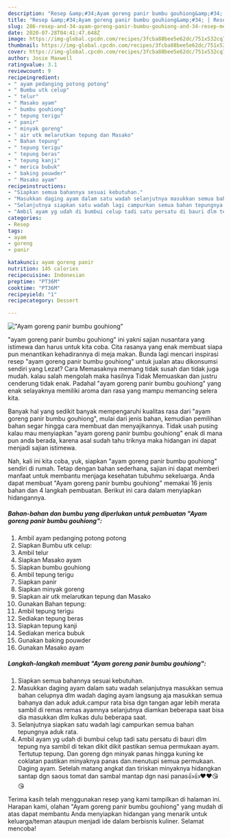 ```yaml
---
description: "Resep &amp;#34;Ayam goreng panir bumbu gouhiong&amp;#34; | Resep Membuat &amp;#34;Ayam goreng panir bumbu gouhiong&amp;#34; Yang Sempurna"
title: "Resep &amp;#34;Ayam goreng panir bumbu gouhiong&amp;#34; | Resep Membuat &amp;#34;Ayam goreng panir bumbu gouhiong&amp;#34; Yang Sempurna"
slug: 286-resep-and-34-ayam-goreng-panir-bumbu-gouhiong-and-34-resep-membuat-and-34-ayam-goreng-panir-bumbu-gouhiong-and-34-yang-sempurna
date: 2020-07-28T04:41:47.648Z
image: https://img-global.cpcdn.com/recipes/3fcba88bee5e62dc/751x532cq70/ayam-goreng-panir-bumbu-gouhiong-foto-resep-utama.jpg
thumbnail: https://img-global.cpcdn.com/recipes/3fcba88bee5e62dc/751x532cq70/ayam-goreng-panir-bumbu-gouhiong-foto-resep-utama.jpg
cover: https://img-global.cpcdn.com/recipes/3fcba88bee5e62dc/751x532cq70/ayam-goreng-panir-bumbu-gouhiong-foto-resep-utama.jpg
author: Josie Maxwell
ratingvalue: 3.1
reviewcount: 9
recipeingredient:
- " ayam pedanging potong potong"
- " Bumbu utk celup"
- " telur"
- " Masako ayam"
- " bumbu gouhiong"
- " tepung terigu"
- " panir"
- " minyak goreng"
- " air utk melarutkan tepung dan Masako"
- " Bahan tepung"
- " tepung terigu"
- " tepung beras"
- " tepung kanji"
- " merica bubuk"
- " baking pouwder"
- " Masako ayam"
recipeinstructions:
- "Siapkan semua bahannya sesuai kebutuhan."
- "Masukkan daging ayam dalam satu wadah selanjutnya masukkan semua bahan celupnya dlm wadah daging ayam langsung aja masukkan semua bahanya dan aduk aduk.campur rata bisa dgn tangan agar lebih merata sambil di remas remas ayamnya selanjutnya diamkan beberapa saat bisa dia masukkan dlm kulkas dulu beberapa saat."
- "Selanjutnya siapkan satu wadah lagi campurkan semua bahan tepungnya aduk rata."
- "Ambil ayam yg udah di bumbui celup tadi satu persatu di bauri dlm tepung nya sambil di tekan dikit dikit pastikan semua permukaan ayam. Tertutup tepung. Dan goreng dgn minyak panas hingga kuning ke coklatan pastikan minyaknya panas dan.menutupi semua permukaan. Daging ayam. Setelah matang angkat dan tiriskan minyaknya hidangkan santap dgn saous tomat dan sambal mantap dgn nasi panas👍👍❤️❤️😘😘"
categories:
- Resep
tags:
- ayam
- goreng
- panir

katakunci: ayam goreng panir 
nutrition: 145 calories
recipecuisine: Indonesian
preptime: "PT36M"
cooktime: "PT36M"
recipeyield: "1"
recipecategory: Dessert

---
```



![&#34;Ayam goreng panir bumbu gouhiong&#34;](https://img-global.cpcdn.com/recipes/3fcba88bee5e62dc/751x532cq70/ayam-goreng-panir-bumbu-gouhiong-foto-resep-utama.jpg)


&#34;ayam goreng panir bumbu gouhiong&#34; ini yakni sajian nusantara yang istimewa dan harus untuk kita coba. Cita rasanya yang enak membuat siapa pun menantikan kehadirannya di meja makan.
Bunda lagi mencari inspirasi resep &#34;ayam goreng panir bumbu gouhiong&#34; untuk jualan atau dikonsumsi sendiri yang Lezat? Cara Memasaknya memang tidak susah dan tidak juga mudah. kalau salah mengolah maka hasilnya Tidak Memuaskan dan justru cenderung tidak enak. Padahal &#34;ayam goreng panir bumbu gouhiong&#34; yang enak selayaknya memiliki aroma dan rasa yang mampu memancing selera kita.



Banyak hal yang sedikit banyak mempengaruhi kualitas rasa dari &#34;ayam goreng panir bumbu gouhiong&#34;, mulai dari jenis bahan, kemudian pemilihan bahan segar hingga cara membuat dan menyajikannya. Tidak usah pusing kalau mau menyiapkan &#34;ayam goreng panir bumbu gouhiong&#34; enak di mana pun anda berada, karena asal sudah tahu triknya maka hidangan ini dapat menjadi sajian istimewa.


Nah, kali ini kita coba, yuk, siapkan &#34;ayam goreng panir bumbu gouhiong&#34; sendiri di rumah. Tetap dengan bahan sederhana, sajian ini dapat memberi manfaat untuk membantu menjaga kesehatan tubuhmu sekeluarga. Anda dapat membuat &#34;Ayam goreng panir bumbu gouhiong&#34; memakai 16 jenis bahan dan 4 langkah pembuatan. Berikut ini cara dalam menyiapkan hidangannya.

<!--inarticleads1-->

##### Bahan-bahan dan bumbu yang diperlukan untuk pembuatan &#34;Ayam goreng panir bumbu gouhiong&#34;:

1. Ambil  ayam pedanging potong potong
1. Siapkan  Bumbu utk celup:
1. Ambil  telur
1. Siapkan  Masako ayam
1. Siapkan  bumbu gouhiong
1. Ambil  tepung terigu
1. Siapkan  panir
1. Siapkan  minyak goreng
1. Siapkan  air utk melarutkan tepung dan Masako
1. Gunakan  Bahan tepung:
1. Ambil  tepung terigu
1. Sediakan  tepung beras
1. Siapkan  tepung kanji
1. Sediakan  merica bubuk
1. Gunakan  baking pouwder
1. Gunakan  Masako ayam




<!--inarticleads2-->

##### Langkah-langkah membuat &#34;Ayam goreng panir bumbu gouhiong&#34;:

1. Siapkan semua bahannya sesuai kebutuhan.
1. Masukkan daging ayam dalam satu wadah selanjutnya masukkan semua bahan celupnya dlm wadah daging ayam langsung aja masukkan semua bahanya dan aduk aduk.campur rata bisa dgn tangan agar lebih merata sambil di remas remas ayamnya selanjutnya diamkan beberapa saat bisa dia masukkan dlm kulkas dulu beberapa saat.
1. Selanjutnya siapkan satu wadah lagi campurkan semua bahan tepungnya aduk rata.
1. Ambil ayam yg udah di bumbui celup tadi satu persatu di bauri dlm tepung nya sambil di tekan dikit dikit pastikan semua permukaan ayam. Tertutup tepung. Dan goreng dgn minyak panas hingga kuning ke coklatan pastikan minyaknya panas dan.menutupi semua permukaan. Daging ayam. Setelah matang angkat dan tiriskan minyaknya hidangkan santap dgn saous tomat dan sambal mantap dgn nasi panas👍👍❤️❤️😘😘




Terima kasih telah menggunakan resep yang kami tampilkan di halaman ini. Harapan kami, olahan &#34;Ayam goreng panir bumbu gouhiong&#34; yang mudah di atas dapat membantu Anda menyiapkan hidangan yang menarik untuk keluarga/teman ataupun menjadi ide dalam berbisnis kuliner. Selamat mencoba!
